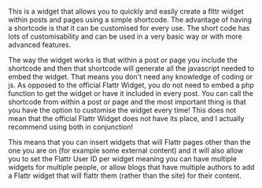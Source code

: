 This is a widget that allows you to quickly and easily create a flttr widget within posts and pages using a simple shortcode. The advantage of having a shortcode is that it can be customised for every use. The short code has lots of customisability and can be used in a very basic way or with more advanced features.

The way the widget works is that within a post or page you include the shortcode and then that shortcode will generate all the javascript needed to embed the widget. That means you don't need any knowledge of coding or js. As opposed to the official Flattr Widget, you do not need to embed a php function to get the widget or have it included in every post. You can call the shortcode from within a post or page and the most important thing is that you have the option to customise the widget every time! This does not mean that the official Flattr Widget does not have its place, and I actually recommend using both in conjunction!

This means that you can insert widgets that will Flattr pages other than the one you are on (for example some external content) and it will also allow you to set the Flattr User ID per widget meaning you can have multiple widgets for multiple people, or allow blogs that have multiple authors to add a Flattr widget that will flattr them (rather than the site) for their content.